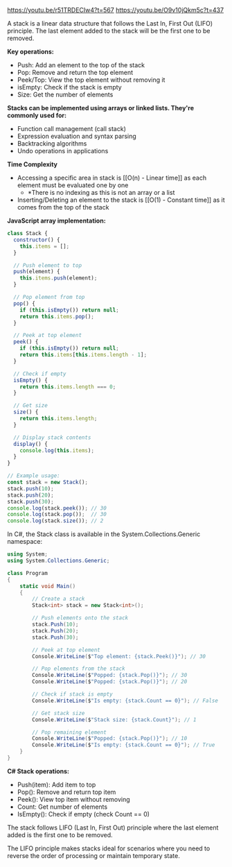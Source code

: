 https://youtu.be/r51TRDECIw4?t=567
https://youtu.be/O9v10jQkm5c?t=437

A stack is a linear data structure that follows the Last In, First Out (LIFO) principle. The last element added to the stack will be the first one to be removed.

**Key operations:**
- Push: Add an element to the top of the stack
- Pop: Remove and return the top element
- Peek/Top: View the top element without removing it
- isEmpty: Check if the stack is empty
- Size: Get the number of elements

**Stacks can be implemented using arrays or linked lists. They're commonly used for:**
- Function call management (call stack)
- Expression evaluation and syntax parsing
- Backtracking algorithms
- Undo operations in applications

**Time Complexity**
- Accessing a specific area in stack is [[O(n) - Linear time]] as each element must be evaluated one by one
	- *There is no indexing as this is not an array or a list
- Inserting/Deleting an element to the stack is [[O(1) - Constant time]] as it comes from the top of the stack

**JavaScript array implementation:**
``` javascript
class Stack {
  constructor() {
    this.items = [];
  }

  // Push element to top
  push(element) {
    this.items.push(element);
  }

  // Pop element from top
  pop() {
    if (this.isEmpty()) return null;
    return this.items.pop();
  }

  // Peek at top element
  peek() {
    if (this.isEmpty()) return null;
    return this.items[this.items.length - 1];
  }

  // Check if empty
  isEmpty() {
    return this.items.length === 0;
  }

  // Get size
  size() {
    return this.items.length;
  }

  // Display stack contents
  display() {
    console.log(this.items);
  }
}

// Example usage:
const stack = new Stack();
stack.push(10);
stack.push(20);
stack.push(30);
console.log(stack.peek()); // 30
console.log(stack.pop());  // 30
console.log(stack.size()); // 2
```

In C#, the Stack class is available in the System.Collections.Generic namespace:
```C#
using System;
using System.Collections.Generic;

class Program
{
    static void Main()
    {
        // Create a stack
        Stack<int> stack = new Stack<int>();

        // Push elements onto the stack
        stack.Push(10);
        stack.Push(20);
        stack.Push(30);

        // Peek at top element
        Console.WriteLine($"Top element: {stack.Peek()}"); // 30

        // Pop elements from the stack
        Console.WriteLine($"Popped: {stack.Pop()}"); // 30
        Console.WriteLine($"Popped: {stack.Pop()}"); // 20

        // Check if stack is empty
        Console.WriteLine($"Is empty: {stack.Count == 0}"); // False

        // Get stack size
        Console.WriteLine($"Stack size: {stack.Count}"); // 1

        // Pop remaining element
        Console.WriteLine($"Popped: {stack.Pop()}"); // 10
        Console.WriteLine($"Is empty: {stack.Count == 0}"); // True
    }
}
```

**C# Stack operations:**
- Push(item): Add item to top
- Pop(): Remove and return top item
- Peek(): View top item without removing
- Count: Get number of elements
- IsEmpty(): Check if empty (check Count == 0)

The stack follows LIFO (Last In, First Out) principle where the last element added is the first one to be removed.

The LIFO principle makes stacks ideal for scenarios where you need to reverse the order of processing or maintain temporary state.